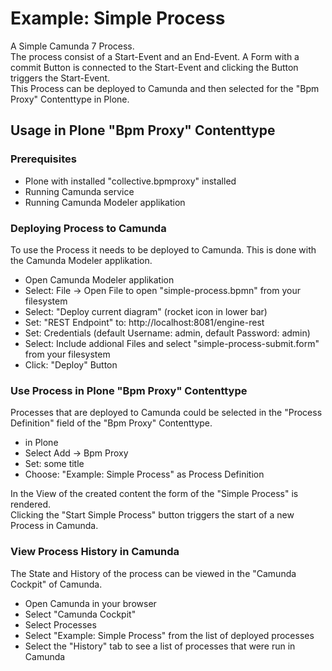 # Example: Simple Process

A Simple Camunda 7 Process.\
The process consist of a Start-Event and an End-Event.
A Form with a commit Button is connected to the Start-Event and clicking the Button triggers the Start-Event.\
This Process can be deployed to Camunda and then selected for the "Bpm Proxy" Contenttype in Plone.

## Usage in Plone "Bpm Proxy" Contenttype

### Prerequisites
* Plone with installed "collective.bpmproxy" installed
* Running Camunda service
* Running Camunda Modeler applikation

### Deploying Process to Camunda
To use the Process it needs to be deployed to Camunda. This is done with the Camunda Modeler applikation.

* Open Camunda Modeler applikation
* Select: File -> Open File to open "simple-process.bpmn" from your filesystem
* Select: "Deploy current diagram" (rocket icon in lower bar)
* Set: "REST Endpoint" to: http://localhost:8081/engine-rest
* Set: Credentials (default Username: admin, default Password: admin)
* Select: Include addional Files and select "simple-process-submit.form" from your filesystem
* Click: "Deploy" Button

### Use Process in Plone "Bpm Proxy" Contenttype
Processes that are deployed to Camunda could be selected in the "Process Definition" field of the "Bpm Proxy" Contenttype. 

* in Plone 
* Select Add -> Bpm Proxy
* Set: some title
* Choose: "Example: Simple Process" as Process Definition  

In the View of the created content the form of the "Simple Process" is rendered.\
Clicking the "Start Simple Process" button triggers the start of a new Process in Camunda.

### View Process History in Camunda
The State and History of the process can be viewed in the "Camunda Cockpit" of Camunda.

* Open Camunda in your browser
* Select "Camunda Cockpit"
* Select Processes
* Select "Example: Simple Process" from the list of deployed processes
* Select the "History" tab to see a list of processes that were run in Camunda  



